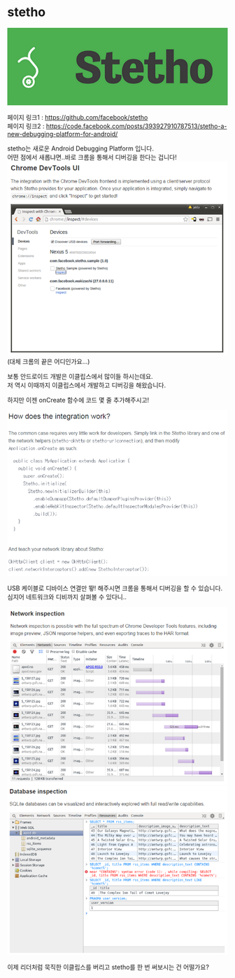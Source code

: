 # stetho

![이미지](img/004-05-01.PNG)

페이지 링크1 : https://github.com/facebook/stetho  
페이지 링크2 : https://code.facebook.com/posts/393927910787513/stetho-a-new-debugging-platform-for-android/  

stetho는 새로운 Android Debugging Platform 입니다.  
어떤 점에서 새롭냐면..바로 크롬을 통해서 디버깅을 한다는 겁니다!  
![이미지](img/004-05-02.PNG)  
(대체 크롬의 끝은 어디인가요...)  

보통 안드로이드 개발은 이클립스에서 많이들 하시는데요.  
저 역시 이때까지 이클립스에서 개발하고 디버깅을 해왔습니다.

하지만 이젠 onCreate 함수에 코드 몇 줄 추가해주시고!

![이미지](img/004-05-03.PNG)

USB 케이블로 디바이스 연결만 뙇! 해주시면 크롬을 통해서 디버깅을 할 수 있습니다.  
심지어 네트워크와 디비까지 살펴볼 수 있다니..  

![이미지](img/004-05-04.PNG)![이미지](img/004-05-05.PNG)  

이제 리더처럼 묵직한 이클립스를 버리고 stetho를 한 번 써보시는 건 어떨가요?
